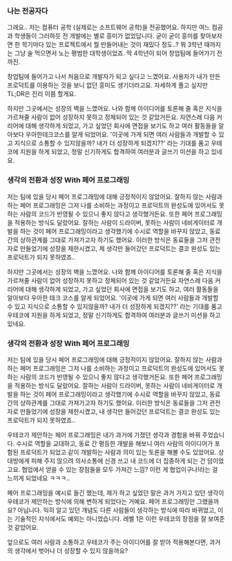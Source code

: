 ### 나는 전공자다

그래요.. 저는 컴퓨터 공학 (실제로는 소프트웨어 공학)을 전공했어요. 하지만 여느 컴공과 학생들이 그러하듯 전 개발에는 별로 흥미가 없었답니다. 굳이 굳이 흥미를 찾아보자면 한 학기마다 있는 프로젝트에서 뭘 만들어내는 것이 재밌다 정도..? 뭐 3학년 때까지는 그냥 술 먹으면서 노는 평범한 대학생이었죠. 딱 4학년이 되어 창업팀에 들어가기 전까진.

창업팀에 들어가고 나서 처음으로 개발자가 되고 싶다고 느꼈어요. 사용자가 내가 만든 프로덕트를 이용하는 것을 보니 없던 흥미도 생기더라고요. 자세하게 풀고 싶지만 TL;DR은 진리 이쯤 할게요.


하지만 그곳에서는 성장의 벽을 느꼈어요. 나와 함께 아이디어를 토론해 줄 혹은 지식을 가르쳐줄 사람이 없어 성장하지 못하고 정체되어 있는 것 같았거든요. 자연스레 다음 커리어에 대해 생각하게 되었고, 가고 싶었던 회사에 면접을 보기도 하고 여러 활동들을 알아보다 우아한테크코스를 알게 되었어요. '이곳에 가게 되면 여러 사람들과 개발할 수 있고 지식으로 소통할 수 있지않을까? 내가 더 성장하게 되겠지??' 라는 기대를 품고 우테코에 지원을 하게 되었고, 정말 신기하게도 합격하여 여러분과 글쓰기 미션을 하고 있네요.

### 생각의 전환과 성장 With 페어 프로그래밍

저는 팀에 있을 당시 페어 프로그래밍에 대해 긍정적이지 않았어요. 잘하지 않는 사람과 하는 페어 프로그래밍은 그저 나를 소비하는 과정이고 프로덕트의 완성도에 있어서도 못하는 사람의 코드가 반영될 수 있으니 좋지 않다고 생각했거든요. 또한 페어 프로그래밍을 적용하는 방식도 달랐어요. 잘하는 사람이 드라이버, 못하는 사람이 네비게이터로 개발을 하는 것이 페어 프로그래밍이라고 생각했기에 수시로 역할을 바꾸지 않았고, 동료 간의 상하관계를 그대로 가져가고자 하기도 했어요. 이러한 방식은 동료들을 그저 관전자로 만들었기에 성장을 제한시켰고, 제 생각만 들어갔던 프로덕트는 결코 완성도 있는 프로덕트가 되지 못하였죠..

하지만 그곳에서는 성장의 벽을 느꼈어요. 나와 함께 아이디어를 토론해 줄 혹은 지식을 가르쳐줄 사람이 없어 성장하지 못하고 정체되어 있는 것 같았거든요 자연스레 다음 커리어에 대해 생각하게 되었고, 가고 싶었던 회사에 면접을 보기도 하고, 여러 활동들을 알아보다 우아한 태크 코스를 알게 되었어요. '이곳에 가게 되면 여러 사람들과 개발할 수 있고 지식으로 소통할 수 있지않을까? 내가 더 성장하게 되겠지??' 라는 기대를 품고 우테코에 지원을 하게 되었고, 정말 신기하게도 합격하여 여러분과 글쓰기 미션을 하고 있네요.

### 생각의 전환과 성장 With 페어 프로그래밍

저는 팀에 있을 당시 페어 프로그래밍에 대해 긍정적이지 않았어요. 잘하지 않는 사람과 하는 페어 프로그래밍은 그저 나를 소비하는 과정이고 프로덕트의 완성도에 있어서도 못하는 사람의 코드가 반영될 수 있으니 좋지 않다고 생각했거든요. 또한 페어 프로그래밍을 적용하는 방식도 달랐어요. 잘하는 사람이 드라이버, 못하는 사람이 네비게이터로 개발을 하는 것이 페어 프로그래밍이라고 생각했기에 수시로 역할을 바꾸지 않았고, 동료 간의 상하관계를 그대로 가져가고자 하기도 했어요. 이러한 방식은 동료들을 그저 관전자로 만들었기에 성장을 제한시켰고, 내 생각만 들어갔던 프로덕트는 결코 완성도 있는 프로덕트가 되지 못하였죠..

우테코가 제안하는 페어 프로그래밍은 내가 과거에 가졌던 생각과 경험을 바꿔 주었습니다. 수시로 역할을 교대하고, 동료 간 평등한 개발을 해보니 여러 사람의 아이디어가 포함된 프로덕트가 되었고 같이 개발하는 사람과 의미 있는 토론을 해볼 수도 있었어요. 상대방에게 피해 주지 않으려 의사소통에 신경 쓰고 내 코드에 더 집중하게 되는 건 덤이었고요. 협업에서 얻을 수 있는 장점들을 모두 가져간 느낌? 이런 게 협업이구나!라는 걸 느끼게 되었네요 ㅋㅋㅋ..

페어 프로그래밍을 예시로 들긴 했는데, 제가 하고 싶었던 말은 과거 가지고 있던 생각이 우테코가 제안하는 방식에 의해 변하게 되었다는 거예요. 페어 프로그래밍만 그랬을까요? 아닙니다. 익히 알고 있던 개념도 다른 사람들이 생각하는 방식에 따라 바뀌었고, 이는 기술적인 지식에서도 예외는 아니었습니다. 레벨 1은 이런 우테코의 장점을 잘 보여준 것 같았어요.

앞으로도 여러 사람과 소통하고 우테코가 주는 아이디어를 잘 받아 적용해본다면, 과거의 생각에서 벗어나 더 성장할 수 있지 않을까요?
